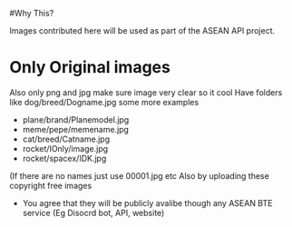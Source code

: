 #Why This?

Images contributed here will be used as part of the ASEAN API project. 


# Only Original images
Also only png and jpg make sure image very clear so it cool
Have folders like 
dog/breed/Dogname.jpg
some more examples
- plane/brand/Planemodel.jpg
- meme/pepe/memename.jpg
- cat/breed/Catname.jpg
- rocket/IOnly/image.jpg
- rocket/spacex/IDK.jpg

(If there are no names just use 00001.jpg etc
Also by uploading these copyright free images
- You agree that they will be publicly avalibe though any ASEAN BTE service (Eg Disocrd bot, API, website)
